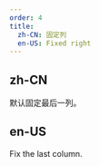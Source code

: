 ```yaml
---
order: 4
title:
  zh-CN: 固定列
  en-US: Fixed right
---
```


## zh-CN

默认固定最后一列。

## en-US

Fix the last column.

